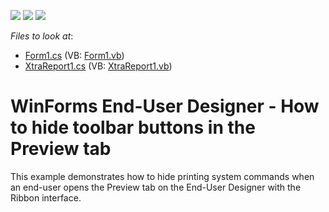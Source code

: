 <!-- default badges list -->
![](https://img.shields.io/endpoint?url=https://codecentral.devexpress.com/api/v1/VersionRange/128604966/10.1.4%2B)
[![](https://img.shields.io/badge/Open_in_DevExpress_Support_Center-FF7200?style=flat-square&logo=DevExpress&logoColor=white)](https://supportcenter.devexpress.com/ticket/details/E1033)
[![](https://img.shields.io/badge/📖_How_to_use_DevExpress_Examples-e9f6fc?style=flat-square)](https://docs.devexpress.com/GeneralInformation/403183)
<!-- default badges end -->
<!-- default file list -->
*Files to look at*:

* [Form1.cs](./CS/RibbonDesigner/Form1.cs) (VB: [Form1.vb](./VB/RibbonDesigner/Form1.vb))
* [XtraReport1.cs](./CS/RibbonDesigner/XtraReport1.cs) (VB: [XtraReport1.vb](./VB/RibbonDesigner/XtraReport1.vb))
<!-- default file list end -->
# WinForms End-User Designer - How to hide toolbar buttons in the Preview tab


<p>This example demonstrates how to hide printing system commands when an end-user opens the Preview tab on the End-User Designer with the Ribbon interface. <br />
<br />
</p>

<br/>


